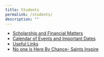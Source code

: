 ```yaml
---
title: Students
permalink: /students/
description: ""
---
```

<ul>
<li><a href="/students/scholarship-and-financial-matters" target="_blank" rel="noopener">Scholarship and Financial Matters</a></li>
<li><a class="no-icon" href="/files/Student_Calendar_2022.pdf" target="">Calendar of Events and Important Dates</a></li>
<li><a href="/students/useful-links" target="">Useful Links</a></li>
<li><a href="/students/no-one-is-here-by-chance-saints-inspire" target="">No one is Here By Chance- Saints Inspire</a></li>
</ul>